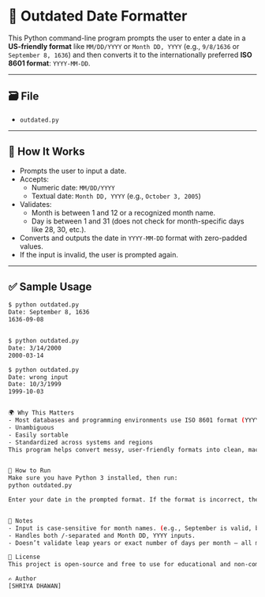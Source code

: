 # 📅 Outdated Date Formatter

This Python command-line program prompts the user to enter a date in a **US-friendly format** like `MM/DD/YYYY` or `Month DD, YYYY` (e.g., `9/8/1636` or `September 8, 1636`) and then converts it to the internationally preferred **ISO 8601 format**: `YYYY-MM-DD`.

---

## 🗃️ File

- `outdated.py`

---

## 🧠 How It Works

- Prompts the user to input a date.
- Accepts:
  - Numeric date: `MM/DD/YYYY`
  - Textual date: `Month DD, YYYY` (e.g., `October 3, 2005`)
- Validates:
  - Month is between 1 and 12 or a recognized month name.
  - Day is between 1 and 31 (does not check for month-specific days like 28, 30, etc.).
- Converts and outputs the date in `YYYY-MM-DD` format with zero-padded values.
- If the input is invalid, the user is prompted again.

---

## ✅ Sample Usage

```bash
$ python outdated.py
Date: September 8, 1636
1636-09-08


$ python outdated.py
Date: 3/14/2000
2000-03-14

$ python outdated.py
Date: wrong input
Date: 10/3/1999
1999-10-03


🌍 Why This Matters
- Most databases and programming environments use ISO 8601 format (YYYY-MM-DD) because it is:
- Unambiguous
- Easily sortable
- Standardized across systems and regions
This program helps convert messy, user-friendly formats into clean, machine-friendly ones.


🚀 How to Run
Make sure you have Python 3 installed, then run:
python outdated.py

Enter your date in the prompted format. If the format is incorrect, the program will keep asking until a valid input is provided.


📌 Notes
- Input is case-sensitive for month names. (e.g., September is valid, but september is not)
- Handles both /-separated and Month DD, YYYY inputs.
- Doesn’t validate leap years or exact number of days per month — all months are assumed to allow up to 31 days.

📜 License
This project is open-source and free to use for educational and non-commercial use.

✍️ Author
[SHRIYA DHAWAN]
